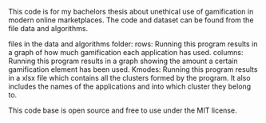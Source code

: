 This code is for my bachelors thesis about unethical use of gamification in modern online marketplaces.
The code and dataset can be found from the file data and algorithms.

files in the data and algorithms folder:
rows: Running this program results in a graph of how much gamification each application has used.
columns: Running this program results in a graph showing the amount a certain gamification element has been used.
Kmodes: Running this program results in a xlsx file which contains all the clusters formed by the program. It also includes the names of the applications and into which cluster they belong to.

This code base is open source and free to use under the MIT license.
